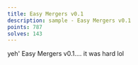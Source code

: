 ```yaml
---
title: Easy Mergers v0.1
description: sample - Easy Mergers v0.1
points: 787
solves: 143
---
```


yeh' Easy Mergers v0.1.... it was hard lol
